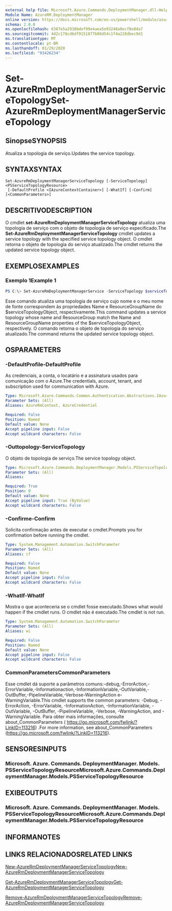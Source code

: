 ```yaml
---
external help file: Microsoft.Azure.Commands.DeploymentManager.dll-Help.xml
Module Name: AzureRM.DeploymentManager
online version: https://docs.microsoft.com/en-us/powershell/module/azurerm.deploymentmanager/set-azurermdeploymentmanagerservicetopology
schema: 2.0.0
ms.openlocfilehash: 6387e5a2938bdef99e4aea5e93248a0ecf8e8da7
ms.sourcegitcommit: 4d2c178cd6df9151877b08d54c1f4a228dbec9d1
ms.translationtype: MT
ms.contentlocale: pt-BR
ms.lasthandoff: 01/29/2020
ms.locfileid: "93426234"
---
```

# <span data-ttu-id="1c454-101">Set-AzureRmDeploymentManagerServiceTopology</span><span class="sxs-lookup"><span data-stu-id="1c454-101">Set-AzureRmDeploymentManagerServiceTopology</span></span>

## <span data-ttu-id="1c454-102">Sinopse</span><span class="sxs-lookup"><span data-stu-id="1c454-102">SYNOPSIS</span></span>
<span data-ttu-id="1c454-103">Atualiza a topologia de serviço.</span><span class="sxs-lookup"><span data-stu-id="1c454-103">Updates the service topology.</span></span>

## <span data-ttu-id="1c454-104">SYNTAX</span><span class="sxs-lookup"><span data-stu-id="1c454-104">SYNTAX</span></span>

```
Set-AzureRmDeploymentManagerServiceTopology [-ServiceTopology] <PSServiceTopologyResource>
 [-DefaultProfile <IAzureContextContainer>] [-WhatIf] [-Confirm] [<CommonParameters>]
```

## <span data-ttu-id="1c454-105">DESCRITIVO</span><span class="sxs-lookup"><span data-stu-id="1c454-105">DESCRIPTION</span></span>
<span data-ttu-id="1c454-106">O cmdlet **set-AzureRmDeploymentManagerServiceTopology** atualiza uma topologia de serviço com o objeto de topologia de serviço especificado.</span><span class="sxs-lookup"><span data-stu-id="1c454-106">The **Set-AzureRmDeploymentManagerServiceTopology** cmdlet updates a service topology with the specified service topology object.</span></span>
<span data-ttu-id="1c454-107">O cmdlet retorna o objeto de topologia do serviço atualizado.</span><span class="sxs-lookup"><span data-stu-id="1c454-107">The cmdlet returns the updated service topology object.</span></span>

## <span data-ttu-id="1c454-108">EXEMPLOS</span><span class="sxs-lookup"><span data-stu-id="1c454-108">EXAMPLES</span></span>

### <span data-ttu-id="1c454-109">Exemplo 1</span><span class="sxs-lookup"><span data-stu-id="1c454-109">Example 1</span></span>
```powershell
PS C:\> Set-AzureRmDeploymentManagerService -ServiceTopology $serviceTopologyObject
```

<span data-ttu-id="1c454-110">Esse comando atualiza uma topologia de serviço cujo nome e o meu nome de fonte correspondem às propriedades Name e ResourceGroupName do $serviceTopologyObject, respectivamente.</span><span class="sxs-lookup"><span data-stu-id="1c454-110">This command updates a service topology whose name and ResourceGroup match the Name and ResourceGroupName properties of the $serviceTopologyObject, respectively.</span></span>
<span data-ttu-id="1c454-111">O comando retorna o objeto de topologia do serviço atualizado.</span><span class="sxs-lookup"><span data-stu-id="1c454-111">The command returns the updated service topology object.</span></span>

## <span data-ttu-id="1c454-112">OS</span><span class="sxs-lookup"><span data-stu-id="1c454-112">PARAMETERS</span></span>

### <span data-ttu-id="1c454-113">-DefaultProfile</span><span class="sxs-lookup"><span data-stu-id="1c454-113">-DefaultProfile</span></span>
<span data-ttu-id="1c454-114">As credenciais, a conta, o locatário e a assinatura usados para comunicação com o Azure.</span><span class="sxs-lookup"><span data-stu-id="1c454-114">The credentials, account, tenant, and subscription used for communication with Azure.</span></span>

```yaml
Type: Microsoft.Azure.Commands.Common.Authentication.Abstractions.IAzureContextContainer
Parameter Sets: (All)
Aliases: AzureRmContext, AzureCredential

Required: False
Position: Named
Default value: None
Accept pipeline input: False
Accept wildcard characters: False
```

### <span data-ttu-id="1c454-115">-Outtopology</span><span class="sxs-lookup"><span data-stu-id="1c454-115">-ServiceTopology</span></span>
<span data-ttu-id="1c454-116">O objeto de topologia de serviço.</span><span class="sxs-lookup"><span data-stu-id="1c454-116">The service topology object.</span></span>

```yaml
Type: Microsoft.Azure.Commands.DeploymentManager.Models.PSServiceTopologyResource
Parameter Sets: (All)
Aliases:

Required: True
Position: 0
Default value: None
Accept pipeline input: True (ByValue)
Accept wildcard characters: False
```

### <span data-ttu-id="1c454-117">-Confirme</span><span class="sxs-lookup"><span data-stu-id="1c454-117">-Confirm</span></span>
<span data-ttu-id="1c454-118">Solicita confirmação antes de executar o cmdlet.</span><span class="sxs-lookup"><span data-stu-id="1c454-118">Prompts you for confirmation before running the cmdlet.</span></span>

```yaml
Type: System.Management.Automation.SwitchParameter
Parameter Sets: (All)
Aliases: cf

Required: False
Position: Named
Default value: None
Accept pipeline input: False
Accept wildcard characters: False
```

### <span data-ttu-id="1c454-119">-WhatIf</span><span class="sxs-lookup"><span data-stu-id="1c454-119">-WhatIf</span></span>
<span data-ttu-id="1c454-120">Mostra o que aconteceria se o cmdlet fosse executado.</span><span class="sxs-lookup"><span data-stu-id="1c454-120">Shows what would happen if the cmdlet runs.</span></span> <span data-ttu-id="1c454-121">O cmdlet não é executado.</span><span class="sxs-lookup"><span data-stu-id="1c454-121">The cmdlet is not run.</span></span>

```yaml
Type: System.Management.Automation.SwitchParameter
Parameter Sets: (All)
Aliases: wi

Required: False
Position: Named
Default value: None
Accept pipeline input: False
Accept wildcard characters: False
```

### <span data-ttu-id="1c454-122">CommonParameters</span><span class="sxs-lookup"><span data-stu-id="1c454-122">CommonParameters</span></span>
<span data-ttu-id="1c454-123">Esse cmdlet dá suporte a parâmetros comuns:-debug,-ErrorAction,-ErrorVariable,-Informationaction,-InformationVariable,-OutVariable,-OutBuffer,-PipelineVariable,-Verbose-WarningAction e-WarningVariable.</span><span class="sxs-lookup"><span data-stu-id="1c454-123">This cmdlet supports the common parameters: -Debug, -ErrorAction, -ErrorVariable, -InformationAction, -InformationVariable, -OutVariable, -OutBuffer, -PipelineVariable, -Verbose, -WarningAction, and -WarningVariable.</span></span> <span data-ttu-id="1c454-124">Para obter mais informações, consulte about_CommonParameters ( https://go.microsoft.com/fwlink/?LinkID=113216) .</span><span class="sxs-lookup"><span data-stu-id="1c454-124">For more information, see about_CommonParameters (https://go.microsoft.com/fwlink/?LinkID=113216).</span></span>

## <span data-ttu-id="1c454-125">SENSORES</span><span class="sxs-lookup"><span data-stu-id="1c454-125">INPUTS</span></span>

### <span data-ttu-id="1c454-126">Microsoft. Azure. Commands. DeploymentManager. Models. PSServiceTopologyResource</span><span class="sxs-lookup"><span data-stu-id="1c454-126">Microsoft.Azure.Commands.DeploymentManager.Models.PSServiceTopologyResource</span></span>

## <span data-ttu-id="1c454-127">EXIBE</span><span class="sxs-lookup"><span data-stu-id="1c454-127">OUTPUTS</span></span>

### <span data-ttu-id="1c454-128">Microsoft. Azure. Commands. DeploymentManager. Models. PSServiceTopologyResource</span><span class="sxs-lookup"><span data-stu-id="1c454-128">Microsoft.Azure.Commands.DeploymentManager.Models.PSServiceTopologyResource</span></span>

## <span data-ttu-id="1c454-129">INFORMA</span><span class="sxs-lookup"><span data-stu-id="1c454-129">NOTES</span></span>

## <span data-ttu-id="1c454-130">LINKS RELACIONADOS</span><span class="sxs-lookup"><span data-stu-id="1c454-130">RELATED LINKS</span></span>

[<span data-ttu-id="1c454-131">New-AzureRmDeploymentManagerServiceTopology</span><span class="sxs-lookup"><span data-stu-id="1c454-131">New-AzureRmDeploymentManagerServiceTopology</span></span>](./New-AzureRmDeploymentManagerServiceTopology.md)

[<span data-ttu-id="1c454-132">Get-AzureRmDeploymentManagerServiceTopology</span><span class="sxs-lookup"><span data-stu-id="1c454-132">Get-AzureRmDeploymentManagerServiceTopology</span></span>](./Set-AzureRmDeploymentManagerServiceTopology.md)

[<span data-ttu-id="1c454-133">Remove-AzureRmDeploymentManagerServiceTopology</span><span class="sxs-lookup"><span data-stu-id="1c454-133">Remove-AzureRmDeploymentManagerServiceTopology</span></span>](./Remove-AzureRmDeploymentManagerServiceTopology.md)